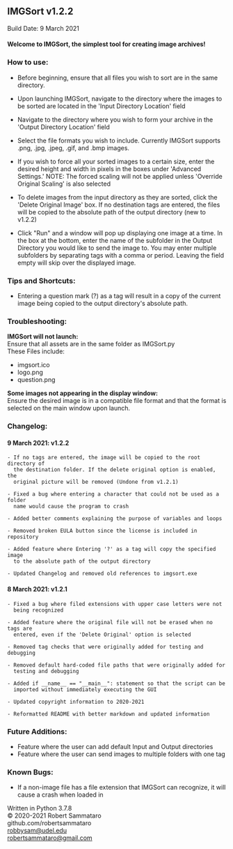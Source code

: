## IMGSort v1.2.2
Build Date: 9 March 2021  

#### Welcome to IMGSort, the simplest tool for creating image archives!

### How to use:
  - Before beginning, ensure that all files you wish to sort are in the same
    directory.

  - Upon launching IMGSort, navigate to the directory where the images to be
    sorted are located in the 'Input Directory Location' field

  - Navigate to the directory where you wish to form your archive in the
    'Output Directory Location' field

  - Select the file formats you wish to include. Currently IMGSort supports
    .png, .jpg, .jpeg, .gif, and .bmp images.

  - If you wish to force all your sorted images to a certain size, enter the
    desired height and width in pixels in the boxes under 'Advanced Settings.'
    NOTE: The forced scaling will not be applied unless 'Override Original
    Scaling' is also selected

  - To delete images from the input directory as they are sorted, click the
    'Delete Original Image' box. If no destination tags are entered, the files
    will be copied to the absolute path of the output directory (new to v1.2.2)

  - Click "Run" and a window will pop up displaying one image at a time. In the
    box at the bottom, enter the name of the subfolder in the Output Directory
    you would like to send the image to. You may enter multiple subfolders by
    separating tags with a comma or period. Leaving the field empty will skip over the
    displayed image.

### Tips and Shortcuts:  

  - Entering a question mark (?) as a tag will result in a copy of the current image
    being copied to the output directory's absolute path.  

### Troubleshooting:

**IMGSort will not launch:**  
Ensure that all assets are in the same folder as IMGSort.py  
These Files include:  
- imgsort.ico
- logo.png
- question.png


**Some images not appearing in the display window:**  
Ensure the desired image is in a compatible file format and that the format
is selected on the main window upon launch.


### Changelog:

#### 9 March 2021: v1.2.2  

    - If no tags are entered, the image will be copied to the root directory of  
      the destination folder. If the delete original option is enabled, the  
      original picture will be removed (Undone from v1.2.1)

    - Fixed a bug where entering a character that could not be used as a folder  
      name would cause the program to crash

    - Added better comments explaining the purpose of variables and loops

    - Removed broken EULA button since the license is included in repository

    - Added feature where Entering '?' as a tag will copy the specified image  
      to the absolute path of the output directory

    - Updated Changelog and removed old references to imgsort.exe

#### 8 March 2021: v1.2.1

    - Fixed a bug where filed extensions with upper case letters were not
      being recognized

    - Added feature where the original file will not be erased when no tags are
      entered, even if the 'Delete Original' option is selected

    - Removed tag checks that were originally added for testing and debugging

    - Removed default hard-coded file paths that were originally added for
      testing and debugging

    - Added if __name__ == "__main__": statement so that the script can be
      imported without immediately executing the GUI

    - Updated copyright information to 2020-2021

    - Reformatted README with better markdown and updated information

### Future Additions:
  - Feature where the user can add default Input and Output directories  
  - Feature where the user can send images to multiple folders with one tag

### Known Bugs:  
  - If a non-image file has a file extension that IMGSort can recognize, it
    will cause a crash when loaded in


Written in Python 3.7.8  
© 2020-2021 Robert Sammataro  
github.com/robertsammataro  
robbysam@udel.edu  
robertsammataro@gmail.com
